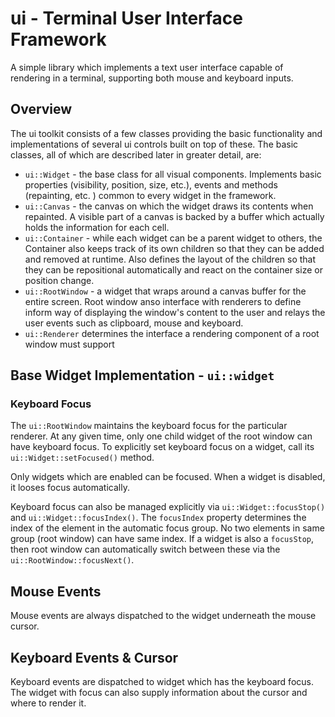 # ui - Terminal User Interface Framework

A simple library which implements a text user interface capable of rendering in a terminal, supporting both mouse and keyboard inputs. 

## Overview

The ui toolkit consists of a few classes providing the basic functionality and implementations of several ui controls built on top of these. The basic classes, all of which are described later in greater detail, are:

- `ui::Widget` - the base class for all visual components. Implements basic properties (visibility, position, size, etc.), events and methods (repainting, etc. ) common to every widget in the framework.
- `ui::Canvas` - the canvas on which the widget draws its contents when repainted. A visible part of a canvas is backed by a buffer which actually holds the information for each cell.
- `ui::Container` - while each widget can be a parent widget to others, the Container also keeps track of its own children so that they can be added and removed at runtime. Also defines the layout of the children so that they can be repositional automatically and react on the container size or position change. 
- `ui::RootWindow` - a widget that wraps around a canvas buffer for the entire screen. Root window anso interface with renderers to define inform way of displaying the window's content to the user and relays the user events such as clipboard, mouse and keyboard. 
- `ui::Renderer` determines the interface a rendering component of a root window must support

## Base Widget Implementation - `ui::widget`


### Keyboard Focus

The `ui::RootWindow` maintains the keyboard focus for the particular renderer. At any given time, only one child widget of the root window can have keyboard focus. To explicitly set keyboard focus on a widget, call its `ui::Widget::setFocused()` method. 

Only widgets which are enabled can be focused. When a widget is disabled, it looses focus automatically. 

Keyboard focus can also be managed explicitly via `ui::Widget::focusStop()` and `ui::Widget::focusIndex()`. The `focusIndex` property determines the index of the element in the automatic focus group. No two elements in same group (root window) can have same index. If a widget is also a `focusStop`, then root window can automatically switch between these via the `ui::RootWindow::focusNext()`.

## Mouse Events

Mouse events are always dispatched to the widget underneath the mouse cursor. 

## Keyboard Events & Cursor

Keyboard events are dispatched to widget which has the keyboard focus. The widget with focus can also supply information about the cursor and where to render it. 


